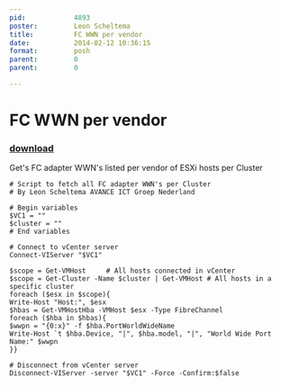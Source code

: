 ```yaml
---
pid:            4893
poster:         Leon Scheltema
title:          FC WWN per vendor
date:           2014-02-12 10:36:15
format:         posh
parent:         0
parent:         0

---
```


# FC WWN per vendor

### [download](4893.ps1)

Get's FC adapter WWN's listed per vendor of ESXi hosts per Cluster

```posh
# Script to fetch all FC adapter WWN's per Cluster
# By Leon Scheltema AVANCE ICT Groep Nederland

# Begin variables
$VC1 = ""
$cluster = ""
# End variables

# Connect to vCenter server
Connect-VIServer "$VC1"

$scope = Get-VMHost     # All hosts connected in vCenter
$scope = Get-Cluster -Name $cluster | Get-VMHost # All hosts in a specific cluster
foreach ($esx in $scope){
Write-Host "Host:", $esx
$hbas = Get-VMHostHba -VMHost $esx -Type FibreChannel
foreach ($hba in $hbas){
$wwpn = "{0:x}" -f $hba.PortWorldWideName
Write-Host `t $hba.Device, "|", $hba.model, "|", "World Wide Port Name:" $wwpn
}}

# Disconnect from vCenter server
Disconnect-VIServer -server "$VC1" -Force -Confirm:$false
```
